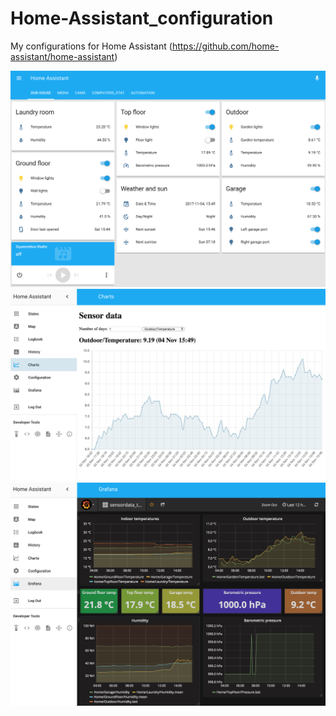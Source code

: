 # Home-Assistant_configuration
My configurations for Home Assistant (https://github.com/home-assistant/home-assistant)

![Alt text](https://github.com/LarsBergqvist/Home-Assistant_configuration/blob/master/screenshot_states.png?raw=true "Home Assistant")
![Alt text](https://github.com/LarsBergqvist/Home-Assistant_configuration/blob/master/screenshot_graph.png?raw=true "My graph app")
![Alt text](https://github.com/LarsBergqvist/Home-Assistant_configuration/blob/master/screenshot_grafana.png?raw=true "Access Grafana from Home Assistant")


